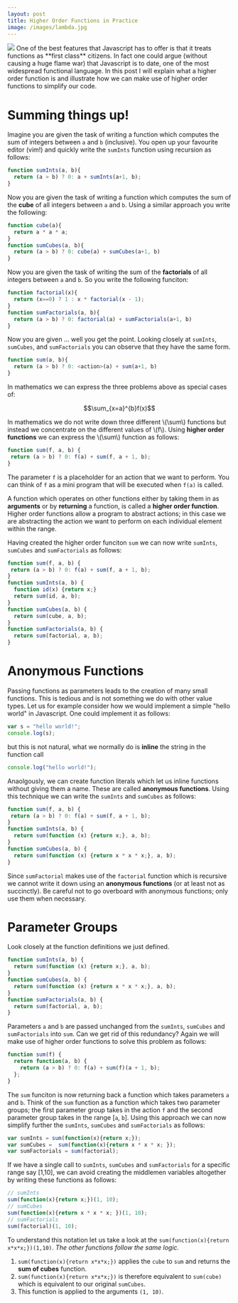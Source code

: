 ```yaml
---
layout: post
title: Higher Order Functions in Practice 
image: /images/lambda.jpg
---
```


<img class="title" src="{{ site.baseurl }}/images/lambda.jpg"/>
One of the best features that Javascript has to offer is that it treats functions as **first class** citizens.  In fact one could argue (without causing a huge flame war) that Javascript is to date, one of the most widespread functional language.  In this post I will explain what a higher order function is and illustrate how we can make use of higher order functions to simplify our code. 

# Summing things up! 
Imagine you are given the task of writing a function which computes the sum of integers between `a` and `b` (inclusive).  You open up your favourite editor (vim!) and quickly write the `sumInts` function using recursion as follows:

```javascript
function sumInts(a, b){
  return (a > b) ? 0: a + sumInts(a+1, b);
}
```

Now you are given the task of writing a function which computes the sum of the **cube** of all integers between `a` and `b`.  Using a similar approach you write the following:

```javascript
function cube(a){
  return a * a * a;
}
function sumCubes(a, b){
  return (a > b) ? 0: cube(a) + sumCubes(a+1, b)
}
```

Now you are given the task of writing the sum of the **factorials** of all integers between `a` and `b`.  So you write the following funciton: 

```javascript
function factorial(x){
  return (x==0) ? 1 : x * factorial(x - 1);
}
function sumFactorials(a, b){
  return (a > b) ? 0: factorial(a) + sumFactorials(a+1, b)
} 
```

Now you are given ... well you get the point. Looking closely at `sumInts`, `sumCubes`, and `sumFactorials` you can observe that they have the same form. 

```javascript
function sum(a, b){
  return (a > b) ? 0: <action>(a) + sum(a+1, b)
} 
``` 

In mathematics we can express the three problems above as special cases of: 

$$\sum_{x=a}^{b}f(x)$$

In mathematics we do not write down three different \\(\sum\\) functions but instead we concentrate on the different values of \\(f\\).  Using **higher order functions** we can express the \\(\sum\\) function as follows:  

```javascript
function sum(f, a, b) {
 return (a > b) ? 0: f(a) + sum(f, a + 1, b);
} 
```

The parameter `f` is a placeholder for an action that we want to perform.  You can think of `f` as a mini program that will be executed when `f(a)` is called. 

<div class="note">
A function which operates on other functions either by taking them in as <b>arguments</b> or by <b>returning</b> a function, is called a <b>higher order function</b>. Higher order functions allow a program to abstract actions; in this case we are abstracting the action we want to perform on each individual element within the range.  
</div>



Having created the higher order funciton `sum` we can now write `sumInts`, `sumCubes` and `sumFactorials` as follows: 

```javascript
function sum(f, a, b) {
 return (a > b) ? 0: f(a) + sum(f, a + 1, b);
}
function sumInts(a, b) { 
  function id(x) {return x;}
  return sum(id, a, b);
}
function sumCubes(a, b) {  
  return sum(cube, a, b); 
}
function sumFactorials(a, b) {
  return sum(factorial, a, b);
}
```       
# Anonymous Functions
Passing functions as parameters leads to the creation of many small functions.   This is tedious and is not something we do with other value types.  Let us for example consider how we would implement a simple "hello world" in Javascript.   One could implement it as follows: 

```javascript
var s = "hello world!"; 
console.log(s);
```

but this is not natural, what we normally do is **inline** the string in the function call

```javascript 
console.log("hello world!");
``` 

Anaolgously, we can create function literals which let us inline functions without giving them a name.  These are called **anonymous functions**. Using this technique we can write the `sumInts` and `sumCubes` as follows: 

``` javascript
function sum(f, a, b) {
 return (a > b) ? 0: f(a) + sum(f, a + 1, b);
}
function sumInts(a, b) { 
  return sum(function (x) {return x;}, a, b);
}
function sumCubes(a, b) {  
  return sum(function (x) {return x * x * x;}, a, b); 
}
```      
<div class="warning">
Since <code>sumFactorial</code> makes use of the <code>factorial</code> function which is recursive we cannot write it down using an <b>anonymous functions</b> (or at least not as succinctly).  Be careful not to go overboard with anonymous functions; only use them when necessary. 
</div>

# Parameter Groups
Look closely at the function definitions we just defined. 

```javascript
function sumInts(a, b) { 
  return sum(function (x) {return x;}, a, b);
}
function sumCubes(a, b) {  
  return sum(function (x) {return x * x * x;}, a, b); 
}
function sumFactorials(a, b) {
  return sum(factorial, a, b);
}
```
Parameters `a` and `b` are passed unchanged from the `sumInts`, `sumCubes` and `sumFactorials` into `sum`.  Can we get rid of this redundancy? Again we will make use of higher order functions to solve this problem as follows:  

```javascript
function sum(f) {
  return function(a, b) {
    return (a > b) ? 0: f(a) + sum(f)(a + 1, b); 
  };
}
```
The `sum` funciton is now returning back a function which takes parameters `a` and `b`.  Think of the `sum` function as a function which takes two parameter groups; the first parameter group takes in the action `f` and the second parameter group takes in the range [`a`, `b`].  Using this approach we can now simplify further the `sumInts`, `sumCubes` and `sumFactorials` as follows: 

```javascript
var sumInts = sum(function(x){return x;});
var sumCubes =  sum(function(x){return x * x * x; }); 
var sumFactorials = sum(factorial);
```

If we have a single call to `sumInts`, `sumCubes` and `sumFactorials` for a specific range say [1,10], we can avoid creating the middlemen variables altogether by writing these functions as follows: 

```javascript
// sumInts
sum(function(x){return x;})(1, 10);
// sumCubes
sum(function(x){return x * x * x; })(1, 10); 
// sumFactorials
sum(factorial)(1, 10);
```

To understand this notation let us take a look at the `sum(function(x){return x*x*x;})(1,10)`. *The other functions follow the same logic.*  

  1. `sum(function(x){return x*x*x;})` applies the `cube` to `sum` and returns the **sum of cubes** function.   
  2. `sum(function(x){return x*x*x;})` is therefore equivalent to `sum(cube)` which is equivalent to our original `sumCubes`. 
  3. This function is applied to the arguments `(1, 10)`.  
